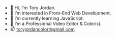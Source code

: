 - 👋 Hi, I’m Tory Jordan.
- 👀 I’m interested in Front-End Web Development.
- 🌱 I’m currently learning JavaScript.
- 💞️ I’m a Professional Video Editor & Colorist.
- 📫 toryjordancolor@gmail.com

<!---
HydraRetro/HydraRetro is a ✨ special ✨ repository because its `README.md` (this file) appears on your GitHub profile.
You can click the Preview link to take a look at your changes.
--->
